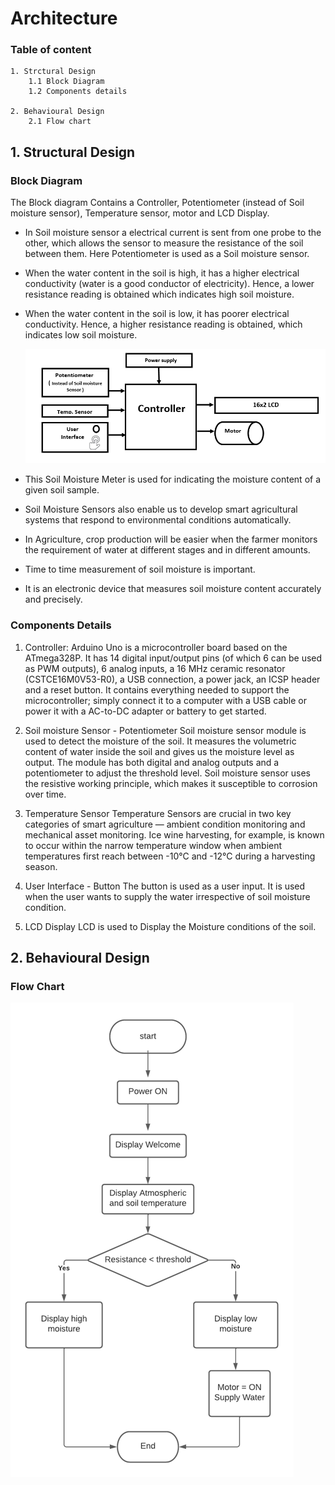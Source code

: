 # Architecture 
### Table of content

    1. Strctural Design
        1.1 Block Diagram
        1.2 Components details
        
    2. Behavioural Design
        2.1 Flow chart
     
     
## 1. Structural Design

  ### Block Diagram
  
 The Block diagram Contains a Controller, Potentiometer (instead of Soil moisture sensor), Temperature sensor, motor and LCD Display.
* In Soil moisture sensor a electrical current is sent from one probe to the other, which allows the sensor to measure the resistance of the soil between them. Here Potentiometer is used as a Soil moisture sensor. 
* When the water content in the soil is high, it has a higher electrical conductivity (water is a good conductor of electricity). Hence, a lower resistance reading is obtained which indicates high soil moisture. 
* When the water content in the soil is low, it has poorer electrical conductivity. Hence, a higher resistance reading is obtained, which indicates low soil moisture.
  
  
   ![Block Diagram](https://github.com/ShamaTorgal/M2-EmbSys/blob/main/Project/2_Architecture/Block%20Diagram.png)
   
* This Soil Moisture Meter is used for indicating the moisture content of a given soil sample.
* Soil Moisture Sensors also enable us to develop smart agricultural systems that respond to environmental conditions automatically.
* In Agriculture, crop production will be easier when the farmer monitors the requirement of water at different stages and in different amounts. 
* Time to time measurement of soil moisture is important.
* It is an electronic device that measures soil moisture content accurately and precisely.
   
 

### Components Details

1.	Controller: 
Arduino Uno is a microcontroller board based on the ATmega328P. It has 14 digital input/output pins (of which 6 can be used as PWM outputs), 6 analog inputs, a 16 MHz ceramic resonator (CSTCE16M0V53-R0), a USB connection, a power jack, an ICSP header and a reset button. It contains everything needed to support the microcontroller; simply connect it to a computer with a USB cable or power it with a AC-to-DC adapter or battery to get started.


2.	Soil moisture Sensor - Potentiometer
   Soil moisture sensor module is used to detect the moisture of the soil. It measures the volumetric content of water inside the soil and gives us the moisture level as output. The module has both digital and analog outputs and a potentiometer to adjust the threshold level.
   Soil moisture sensor uses the resistive working principle, which makes it susceptible to corrosion over time. 
   

3.	Temperature Sensor
Temperature Sensors are crucial in two key categories of smart agriculture — ambient condition monitoring and mechanical asset monitoring. Ice wine harvesting, for example, is known to occur within the narrow temperature window when ambient temperatures first reach between -10°C and -12°C during a harvesting season.

4. User Interface - Button
The button is used as a user input. It is used when the user wants to supply the water irrespective of soil moisture condition. 

5.	LCD Display
LCD is used to Display the Moisture conditions of the soil.

## 2. Behavioural Design

### Flow Chart

  ![Block Diagram](https://github.com/ShamaTorgal/M2-EmbSys/blob/main/Project/2_Architecture/flowChart.png )
